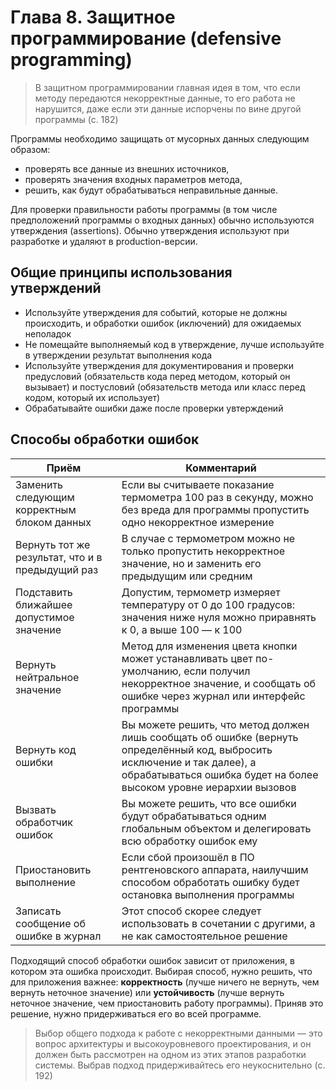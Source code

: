 # Глава 8. Защитное программирование (defensive programming)

> В защитном программировании главная идея в том, что если методу передаются некорректные данные, то его работа не нарушится, даже если эти данные испорчены по вине другой программы (с. 182)

Программы необходимо защищать от мусорных данных следующим образом:

- проверять все данные из внешних источников,
- проверять значения входных параметров метода,
- решить, как будут обрабатываться неправильные данные.

Для проверки правильности работы программы (в том числе предположений программы о входных данных) обычно используются утверждения (assertions). Обычно утверждения используют при разработке и удаляют в production-версии.

## Общие принципы использования утверждений

- Используйте утверждения для событий, которые не должны происходить, и обработки ошибок (иключений) для ожидаемых неполадок
- Не помещайте выполняемый код в утверждение, лучше используйте в утверждении результат выполнения кода
- Используйте утверждения для документирования и проверки предусловий (обязательств кода перед методом, который он вызывает) и постусловий (обязательств метода или класс перед кодом, который их использует)
- Обрабатывайте ошибки даже после проверки увтерждений

## Способы обработки ошибок

| Приём                                            | Комментарий                                                                                                                                                                                     |
| ------------------------------------------------ | ----------------------------------------------------------------------------------------------------------------------------------------------------------------------------------------------- |
| Заменить следующим корректным блоком данных      | Если вы считываете показание термометра 100 раз в секунду, можно без вреда для программы пропустить одно некорректное измерение                                                                 |
| Вернуть тот же результат, что и в предыдущий раз | В случае с термометром можно не только пропустить некорректное значение, но и заменить его предыдущим или средним                                                                               |
| Подставить ближайшее допустимое значение         | Допустим, термометр измеряет температуру от 0 до 100 градусов: значения ниже нуля можно приравнять к 0, а выше 100 — к 100                                                                      |
| Вернуть нейтральное значение                     | Метод для изменения цвета кнопки может устанавливать цвет по-умолчанию, если получил некорректное значение, и сообщать об ошибке через журнал или интерфейс программы                           |
| Вернуть код ошибки                               | Вы можете решить, что метод должен лишь сообщать об ошибке (вернуть определённый код, выбросить исключение и так далее), а обрабатываться ошибка будет на более высоком уровне иерархии вызовов |
| Вызвать обработчик ошибок                        | Вы можете решить, что все ошибки будут обрабатываться одним глобальным объектом и делегировать всю обработку ошибок ему                                                                         |
| Приостановить выполнение                         | Если сбой произошёл в ПО рентгеновского аппарата, наилучшим способом обработать ошибку будет остановка выполнения программы                                                                     |
| Записать сообщение об ошибке в журнал            | Этот способ скорее следует использовать в сочетании с другими, а не как самостоятельное решение                                                                                                 |

Подходящий способ обработки ошибок зависит от приложения, в котором эта ошибка происходит. Выбирая способ, нужно решить, что для приложения важнее: **корректность** (лучше ничего не вернуть, чем вернуть неточное значение) или **устойчивость** (лучше вернуть неточное значение, чем приостановить работу программы). Приняв это решение, нужно придерживаться его во всей программе.

> Выбор общего подхода к работе с некорректными данными — это вопрос архитектуры и высокоуровневого проектирования, и он должен быть рассмотрен на одном из этих этапов разработки системы. Выбрав подход придерживайтесь его неукоснительно (с. 192)
